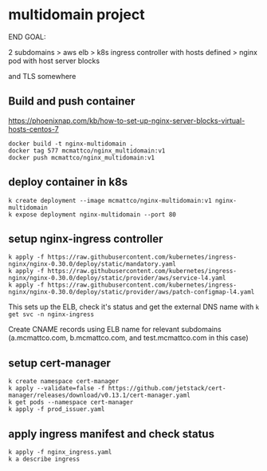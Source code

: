 # multidomain project
END GOAL:

2 subdomains > aws elb > k8s ingress controller with hosts defined > nginx pod with host server blocks

and TLS somewhere

## Build and push container

https://phoenixnap.com/kb/how-to-set-up-nginx-server-blocks-virtual-hosts-centos-7

    docker build -t nginx-multidomain .
    docker tag 577 mcmattco/nginx_multidomain:v1
    docker push mcmattco/nginx_multidomain:v1 

## deploy container in k8s

    k create deployment --image mcmattco/nginx-multidomain:v1 nginx-multidomain
    k expose deployment nginx-multidomain --port 80

## setup nginx-ingress controller

    k apply -f https://raw.githubusercontent.com/kubernetes/ingress-nginx/nginx-0.30.0/deploy/static/mandatory.yaml
    k apply -f https://raw.githubusercontent.com/kubernetes/ingress-nginx/nginx-0.30.0/deploy/static/provider/aws/service-l4.yaml
    k apply -f https://raw.githubusercontent.com/kubernetes/ingress-nginx/nginx-0.30.0/deploy/static/provider/aws/patch-configmap-l4.yaml

This sets up the ELB, check it's status and get the external DNS name with `k get svc -n nginx-ingress`

Create CNAME records using ELB name for relevant subdomains (a.mcmattco.com, b.mcmattco.com, and test.mcmattco.com in this case)

## setup cert-manager

    k create namespace cert-manager
    k apply --validate=false -f https://github.com/jetstack/cert-manager/releases/download/v0.13.1/cert-manager.yaml
    k get pods --namespace cert-manager
    k apply -f prod_issuer.yaml


## apply ingress manifest and check status

    k apply -f nginx_ingress.yaml
    k a describe ingress
